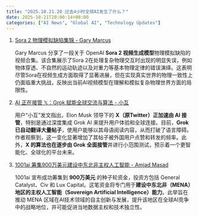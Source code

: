 ```yaml
---
title: "2025.10.21.20 过去4小时全球AI发生了什么？"
date: 2025-10-21T20:00:14+08:00
categories: ["AI News", "Global AI", "Technology Updates"]
---
```


1.  [Sora 2 物理模拟缺陷集锦 - Gary Marcus](https://x.com/GaryMarcus/status/1980588963766391224)

    Gary Marcus 分享了一段关于 OpenAI **Sora 2 视频生成模型**物理模拟缺陷的视频合集。该合集展示了Sora 2在处理复杂物理交互时出现的明显失误，例如物体穿透、不自然的运动轨迹以及对重力等基本物理定律的错误演绎。这表明尽管Sora在视频生成方面取得了显著进展，但在实现真实世界的物理一致性上仍面临重大挑战，反映出当前AI视频模型在理解和模拟复杂物理世界方面的局限性。

2.  [AI 正在接管 𝕏：Grok 赋能全球交流与算法 - 小互](https://x.com/imxiaohu/status/1980559501192491311)

    用户“小互”发文指出，Elon Musk 领导下的 **X（原Twitter）正加速由 AI 接管**，特别是通过深度集成 Grok AI 来提升用户体验和全球连接。目前，**Grok 已自动翻译大量帖子**，使用户能够以其母语阅读内容，从而打破了语言障碍。作者观察到，这一变化显著增加了其帖子被外国用户点赞和转发的频率。此外，**X 的算法也在逐步由 Grok 全面接管**并进行小范围测试，预示着一个更智能化、全球化的平台未来。

3.  [1001ai 筹集900万美元建设中东北非主权人工智能 - Amjad Masad](https://x.com/amasad/status/1980551031403737346)

    1001ai 宣布成功筹集到 **900万美元** 的种子轮资金，投资方包括 General Catalyst、Civ 和 Lux Capital。这笔资金将专门用于**建设中东北非（MENA）地区的主权人工智能（Sovereign Artificial Intelligence）能力**。此举旨在推动 MENA 区域在AI技术领域的自主创新与发展，提升该地区在全球AI竞争中的战略地位，并可能促进当地数据主权和技术独立性。